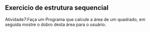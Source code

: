 ## Exercicio de estrutura sequencial

Atividade7:Faça um Programa que calcule a área de um quadrado, em seguida mostre o dobro desta área para o usuário.
